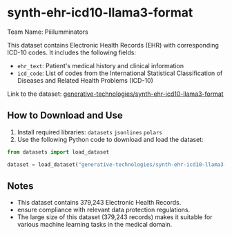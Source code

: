 # synth-ehr-icd10-llama3-format

Team Name: Piiilumminators

This dataset contains Electronic Health Records (EHR) with corresponding ICD-10 codes. It includes the following fields:
- `ehr_text`: Patient's medical history and clinical information
- `icd_code`: List of codes from the International Statistical Classification of Diseases and Related Health Problems (ICD-10)

Link to the dataset: [generative-technologies/synth-ehr-icd10-llama3-format](https://huggingface.co/datasets/generative-technologies/synth-ehr-icd10-llama3-format)

## How to Download and Use

1. Install required libraries:
`datasets`
`jsonlines`
`polars`
2. Use the following Python code to download and load the dataset:
```python
from datasets import load_dataset

dataset = load_dataset("generative-technologies/synth-ehr-icd10-llama3-format")
```
## Notes
- This dataset contains 379,243 Electronic Health Records.
- ensure compliance with relevant data protection regulations.
- The large size of this dataset (379,243 records) makes it suitable for various machine learning tasks in the medical domain.